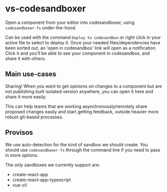 # vs-codesandboxer

Open a component from your editor into codesandboxer, using `codesandboxer-fs` under-the-hood.

Can be used with the command `Deploy to codesandbox` or right click in your active file to select to deploy it. Once your needed files/dependencies have been sorted out, an 'open in codesandbox' link will open as a notification. Click it and you'll be able to see your component in codesandbox, and share it with others.

## Main use-cases

Sharing! When you want to get opinions on changes to a component but are not publishing built isolated version anywhere, you can open it here and share it more easily.

This can help teams that are working asynchronously/remotely share proposed changes easily and start getting feedback, outside heavier more robust git-based processes.

## Provisos

We use auto-detection for the kind of sandbox we should create. You should use `codesandboxer-fs` through the command line if you need to pass in more options.

The only sandboxes we currently support are:

- create-react-app
- create-react-app-typescript
- vue-cli